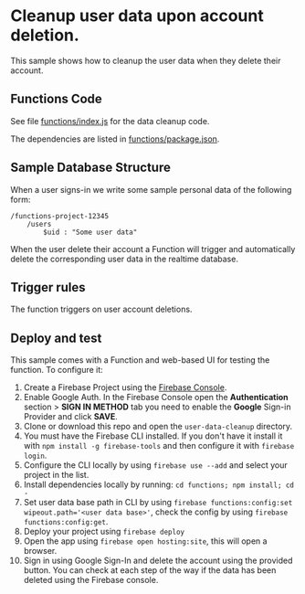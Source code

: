 # Cleanup user data upon account deletion.

This sample shows how to cleanup the user data when they delete their account.


## Functions Code

See file [functions/index.js](functions/index.js) for the data cleanup code.

The dependencies are listed in [functions/package.json](functions/package.json).


## Sample Database Structure

When a user signs-in we write some sample personal data of the following form:

```
/functions-project-12345
    /users
        $uid : "Some user data"
```

When the user delete their account a Function will trigger and automatically delete the corresponding user data in the realtime database.


## Trigger rules

The function triggers on user account deletions.


## Deploy and test

This sample comes with a Function and web-based UI for testing the function. To configure it:

 1. Create a Firebase Project using the [Firebase Console](https://console.firebase.google.com).
 1. Enable Google Auth. In the Firebase Console open the **Authentication** section > **SIGN IN METHOD** tab you need to enable the **Google** Sign-in Provider and click **SAVE**. 
 1. Clone or download this repo and open the `user-data-cleanup` directory.
 1. You must have the Firebase CLI installed. If you don't have it install it with `npm install -g firebase-tools` and then configure it with `firebase login`.
 1. Configure the CLI locally by using `firebase use --add` and select your project in the list.
 1. Install dependencies locally by running: `cd functions; npm install; cd -`
 1. Set user data base path in CLI by using `firebase functions:config:set wipeout.path='<user data base>'`, check the config by using `firebase functions:config:get`.
 1. Deploy your project using `firebase deploy`
 1. Open the app using `firebase open hosting:site`, this will open a browser.
 1. Sign in using Google Sign-In and delete the account using the provided button. You can check at each step of the way if the data has been deleted using the Firebase console.
